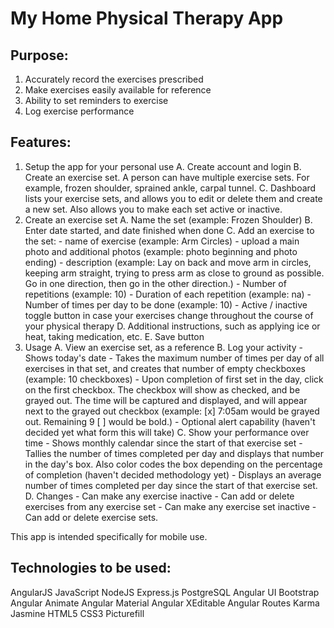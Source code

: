 # My Home Physical Therapy App

## Purpose:
1. Accurately record the exercises prescribed
2. Make exercises easily available for reference
3. Ability to set reminders to exercise
4. Log exercise performance

## Features:
1. Setup the app for your personal use
     A. Create account and login
     B. Create an exercise set. A person can have multiple exercise sets. For example, frozen shoulder, sprained ankle, carpal tunnel.
     C. Dashboard lists your exercise sets, and allows you to edit or delete them and create a new set. Also allows you to make each set active or inactive.
2. Create an exercise set
     A. Name the set (example: Frozen Shoulder)
     B. Enter date started, and date finished when done
     C. Add an exercise to the set:
          - name of exercise (example: Arm Circles)
          - upload a main photo and additional photos  (example: photo beginning and photo ending)
          - description (example: Lay on back and move arm in circles, keeping arm straight, trying to press arm as close to ground as possible. Go in one direction, then go in the other direction.)
          - Number of repetitions (example: 10)
          - Duration of each repetition (example: na)
          - Number of times per day to be done (example: 10)
          - Active / inactive toggle button in case your exercises change throughout the course of your physical therapy
     D. Additional instructions, such as applying ice or heat, taking medication, etc.
     E. Save button
3. Usage
     A. View an exercise set, as a reference
     B. Log your activity
          - Shows today's date
          - Takes the maximum number of times per day of all exercises in that set, and creates that number of empty checkboxes (example: 10 checkboxes)
          - Upon completion of first set in the day, click on the first checkbox. The checkbox will show as checked, and be grayed out. The time will be captured and displayed, and will appear next to the grayed out checkbox (example:  [x] 7:05am would be grayed out. Remaining 9 [ ] would be bold.)
          - Optional alert capability (haven't decided yet what form this will take)
     C. Show your performance over time
          - Shows monthly calendar since the start of that exercise set
          - Tallies the number of times completed per day and displays that number in the day's box. Also color codes the box depending on the percentage of completion (haven't decided methodology yet)
          - Displays an average number of times completed per day since the start of that exercise set.
     D. Changes
          - Can make any exercise inactive
          - Can add or delete exercises from any exercise set
          - Can make any exercise set inactive
          - Can add or delete exercise sets.

This app is intended specifically for mobile use.

## Technologies to be used:
AngularJS
JavaScript
NodeJS
Express.js
PostgreSQL
Angular UI Bootstrap
Angular Animate
Angular Material
Angular XEditable
Angular Routes
Karma
Jasmine
HTML5
CSS3
Picturefill
